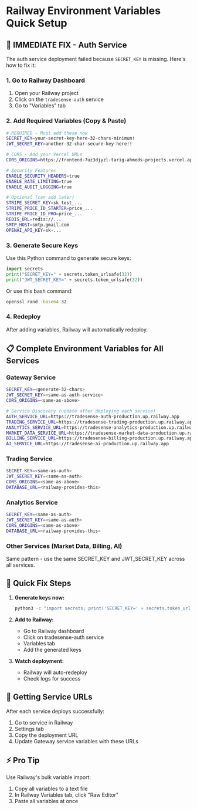 # Railway Environment Variables Quick Setup

## 🚨 IMMEDIATE FIX - Auth Service

The auth service deployment failed because `SECRET_KEY` is missing. Here's how to fix it:

### 1. Go to Railway Dashboard
1. Open your Railway project
2. Click on the `tradesense-auth` service
3. Go to "Variables" tab

### 2. Add Required Variables (Copy & Paste)

```bash
# REQUIRED - Must add these now
SECRET_KEY=your-secret-key-here-32-chars-minimum!
JWT_SECRET_KEY=another-32-char-secure-key-here!!

# CORS - Add your Vercel URLs
CORS_ORIGINS=https://frontend-7uz3djyzl-tarig-ahmeds-projects.vercel.app,https://tradesense.vercel.app,https://frontend-self-nu-47.vercel.app,http://localhost:3000,http://localhost:3001

# Security Features
ENABLE_SECURITY_HEADERS=true
ENABLE_RATE_LIMITING=true
ENABLE_AUDIT_LOGGING=true

# Optional (can add later)
STRIPE_SECRET_KEY=sk_test_...
STRIPE_PRICE_ID_STARTER=price_...
STRIPE_PRICE_ID_PRO=price_...
REDIS_URL=redis://...
SMTP_HOST=smtp.gmail.com
OPENAI_API_KEY=sk-...
```

### 3. Generate Secure Keys

Use this Python command to generate secure keys:
```python
import secrets
print("SECRET_KEY=" + secrets.token_urlsafe(32))
print("JWT_SECRET_KEY=" + secrets.token_urlsafe(32))
```

Or use this bash command:
```bash
openssl rand -base64 32
```

### 4. Redeploy
After adding variables, Railway will automatically redeploy.

## 📋 Complete Environment Variables for All Services

### Gateway Service
```bash
SECRET_KEY=<generate-32-chars>
JWT_SECRET_KEY=<same-as-auth-service>
CORS_ORIGINS=<same-as-above>

# Service Discovery (update after deploying each service)
AUTH_SERVICE_URL=https://tradesense-auth-production.up.railway.app
TRADING_SERVICE_URL=https://tradesense-trading-production.up.railway.app
ANALYTICS_SERVICE_URL=https://tradesense-analytics-production.up.railway.app
MARKET_DATA_SERVICE_URL=https://tradesense-market-data-production.up.railway.app
BILLING_SERVICE_URL=https://tradesense-billing-production.up.railway.app
AI_SERVICE_URL=https://tradesense-ai-production.up.railway.app
```

### Trading Service
```bash
SECRET_KEY=<same-as-auth>
JWT_SECRET_KEY=<same-as-auth>
CORS_ORIGINS=<same-as-above>
DATABASE_URL=<railway-provides-this>
```

### Analytics Service
```bash
SECRET_KEY=<same-as-auth>
JWT_SECRET_KEY=<same-as-auth>
CORS_ORIGINS=<same-as-above>
DATABASE_URL=<railway-provides-this>
```

### Other Services (Market Data, Billing, AI)
Same pattern - use the same SECRET_KEY and JWT_SECRET_KEY across all services.

## 🔧 Quick Fix Steps

1. **Generate keys now:**
   ```bash
   python3 -c "import secrets; print('SECRET_KEY=' + secrets.token_urlsafe(32)); print('JWT_SECRET_KEY=' + secrets.token_urlsafe(32))"
   ```

2. **Add to Railway:**
   - Go to Railway dashboard
   - Click on tradesense-auth service
   - Variables tab
   - Add the generated keys

3. **Watch deployment:**
   - Railway will auto-redeploy
   - Check logs for success

## 📍 Getting Service URLs

After each service deploys successfully:
1. Go to service in Railway
2. Settings tab
3. Copy the deployment URL
4. Update Gateway service variables with these URLs

## ⚡ Pro Tip

Use Railway's bulk variable import:
1. Copy all variables to a text file
2. In Railway Variables tab, click "Raw Editor"
3. Paste all variables at once